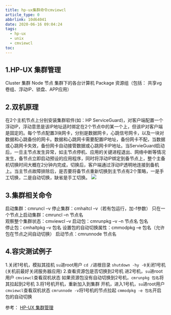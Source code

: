 ```yaml
---
title: hp-ux集群命令cmviewcl
article_type: 0
abbrlink: 10d64041
date: 2020-06-16 09:04:24
tags:
  - hp-ux
  - unix
  - cmviewcl
toc:
---
```


1.HP-UX 集群管理
---
Cluster 集群
Node 节点 集群下的各台计算机
Package 资源组（包括： 共享vg 卷组、浮动IP、锁盘、APP应用）
<!-- more -->
2.双机原理
---
在2个主机节点上分别安装集群软件(如：HP ServiceGuard)，对客户端配置一个浮动IP，浮动意思是该IP地址适时绑定在2个节点中的某一个上，但该IP对客户端是固定的。每个节点配置3块网卡，分别是数据网卡，心跳信号网卡，以及一块对数据和心跳备份的网卡。数据和心跳网卡需要配置IP地址，备份网卡不配，当数据或心跳网卡失效，备份网卡自动接管数据或心跳网卡IP地址。当ServieGuard启动后，一旦主节点发生异常，如主节点停机、应用的关键进程退出、网络中断等情况发生，备节点立即启动预设的应用程序，同时将浮动IP绑定到备节点上，整个主备机切换时间大概在2分钟内完成，切换后，客户端通过浮动IP透明地连接到备机上。当主节点故障排除后，是否要将备节点重新切换到主节点有2个策略，一是手工切换，二是自动切换，缺省是手工切换。
![](https://i.loli.net/2020/06/16/KNIl2EXgaRPS5U6.png)

3.集群相关命令
---
启动集群：cmruncl –v 
停止集群：cmhaltcl –v（若有包运行，加-f参数） 
只在一个节点上启动集群：cmruncl –n 节点名  
观察整个集群状态：cmviewcl –v
启动包：cmrunpkg –v –n 节点名 包名  
停止包：cmhaltpkg –v 包名
设置包的自动切换属性：cmmodpkg –e 包名（允许包在节点之间自动切换）
启动节点：cmrunnode 节点名

4.容灾测试例子
---
1.关闭1号机，模拟其挂机
`su`进root用户
`cd /`进根目录
`shutdown -hy -0`关闭1号机(关机前最好关闭服务器应用)
2.查看资源包是否切换到2号机
进2号机，`su`进root用户
`cmviewcl`查看双机状态
如果资源包没有自动切换到2号机，`cmrunpkg 包名`将其拉起到2号机
3.将1号机开机，重新加入到集群
开机，进入1号机，`su`进root用户
`cmviewcl`查看双机状态
`cmrunnode -v`将1号机的节点拉起
`cmmodpkg -e 包名`开启包的自动切换

参考：
[HP-UX 集群管理](http://blog.chinaunix.net/uid-9793706-id-1642178.html)